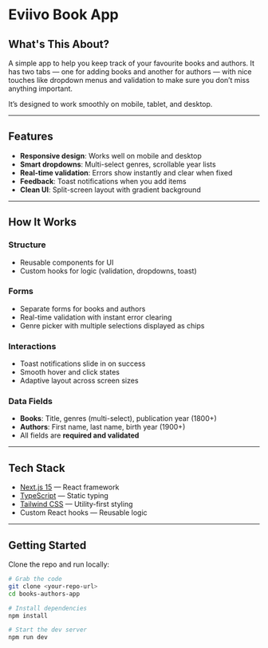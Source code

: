 # Eviivo Book App

## What's This About?

A simple app to help you keep track of your favourite books and authors. It has two tabs — one for adding books and another for authors — with nice touches like dropdown menus and validation to make sure you don’t miss anything important.  

It’s designed to work smoothly on mobile, tablet, and desktop.  

---

## Features

- **Responsive design**: Works well on mobile and desktop  
- **Smart dropdowns**: Multi-select genres, scrollable year lists  
- **Real-time validation**: Errors show instantly and clear when fixed  
- **Feedback**: Toast notifications when you add items  
- **Clean UI**: Split-screen layout with gradient background  

---

## How It Works

### Structure
- Reusable components for UI  
- Custom hooks for logic (validation, dropdowns, toast)  

### Forms
- Separate forms for books and authors  
- Real-time validation with instant error clearing  
- Genre picker with multiple selections displayed as chips  

### Interactions
- Toast notifications slide in on success  
- Smooth hover and click states  
- Adaptive layout across screen sizes  

### Data Fields
- **Books**: Title, genres (multi-select), publication year (1800+)  
- **Authors**: First name, last name, birth year (1900+)  
- All fields are **required and validated**  

---

## Tech Stack

- [Next.js 15](https://nextjs.org/) — React framework  
- [TypeScript](https://www.typescriptlang.org/) — Static typing  
- [Tailwind CSS](https://tailwindcss.com/) — Utility-first styling  
- Custom React hooks — Reusable logic  

---

## Getting Started

Clone the repo and run locally:

```bash
# Grab the code
git clone <your-repo-url>
cd books-authors-app

# Install dependencies
npm install

# Start the dev server
npm run dev
